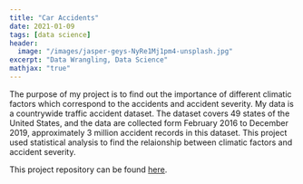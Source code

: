 ```yaml
---
title: "Car Accidents"
date: 2021-01-09
tags: [data science]
header:
  image: "/images/jasper-geys-NyRe1Mj1pm4-unsplash.jpg"
excerpt: "Data Wrangling, Data Science"
mathjax: "true"
---
```


The purpose of my project is to find out the importance of different climatic factors which correspond to the accidents and accident severity. My data is a countrywide traffic accident dataset. The dataset covers 49 states of the United States, and the data are collected form February 2016 to December 2019, approximately 3 million accident records in this dataset. This project used statistical analysis to find the relaionship between climatic factors and accident severity. 

This project repository can be found [here](https://github.com/Cristinazhang09/Jingru_projects/tree/main/Car%20Accidents).


